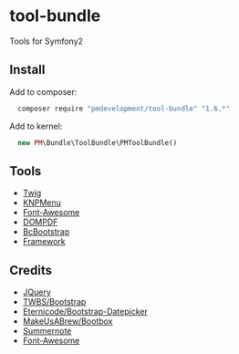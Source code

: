 tool-bundle===============Tools for Symfony2## InstallAdd to composer:```js  composer require "pmdevelopment/tool-bundle" "1.6.*"```Add to kernel:```php  new PM\Bundle\ToolBundle\PMToolBundle()```## Tools* [Twig](Resources/doc/twig.md)* [KNPMenu](Resources/doc/knpmenu.md)* [Font-Awesome](Resources/doc/fontawesome.md)* [DOMPDF](Resources/doc/dompdf.md)* [BcBootstrap](Resources/doc/bcbootstrap.md)* [Framework](Resources/doc/framework.md)## Credits* [JQuery](https://github.com/jquery/jquery)* [TWBS/Bootstrap](https://github.com/twbs/bootstrap)* [Eternicode/Bootstrap-Datepicker](https://github.com/eternicode/bootstrap-datepicker)* [MakeUsABrew/Bootbox](https://github.com/makeusabrew/bootbox)* [Summernote](https://github.com/summernote/summernote/)* [Font-Awesome](https://github.com/FortAwesome/Font-Awesome)
